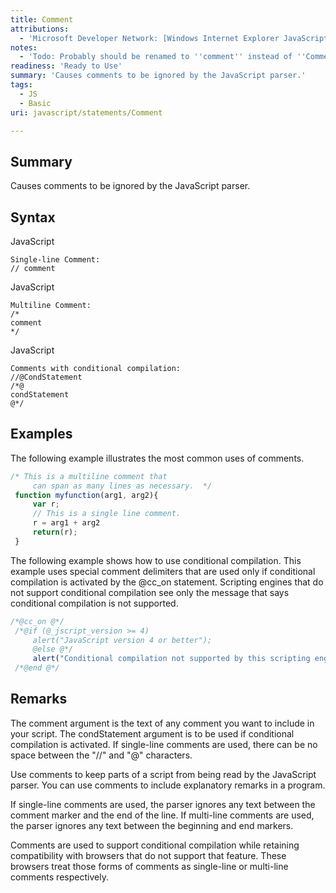 ```yaml
---
title: Comment
attributions:
  - 'Microsoft Developer Network: [Windows Internet Explorer JavaScript reference Article](http://msdn.microsoft.com/en-us/library/ie/yek4tbz0%28v=vs.94%29.aspx)'
notes:
  - 'Todo: Probably should be renamed to ''comment'' instead of ''Comment'''
readiness: 'Ready to Use'
summary: 'Causes comments to be ignored by the JavaScript parser.'
tags:
  - JS
  - Basic
uri: javascript/statements/Comment

---
```

## <span>Summary</span>

Causes comments to be ignored by the JavaScript parser.

## <span>Syntax</span>

<span class="language">JavaScript</span>

    Single-line Comment:
    // comment

<span class="language">JavaScript</span>

    Multiline Comment:
    /*
    comment
    */

<span class="language">JavaScript</span>

    Comments with conditional compilation:
    //@CondStatement
    /*@
    condStatement
    @*/

## <span>Examples</span>

The following example illustrates the most common uses of comments.

``` js
/* This is a multiline comment that
     can span as many lines as necessary.  */
 function myfunction(arg1, arg2){
     var r;
     // This is a single line comment.
     r = arg1 + arg2
     return(r);
 }
```

The following example shows how to use conditional compilation. This example uses special comment delimiters that are used only if conditional compilation is activated by the @cc\_on statement. Scripting engines that do not support conditional compilation see only the message that says conditional compilation is not supported.

``` js
/*@cc_on @*/
 /*@if (@_jscript_version >= 4)
     alert("JavaScript version 4 or better");
     @else @*/
     alert("Conditional compilation not supported by this scripting engine.");
 /*@end @*/
```

## <span>Remarks</span>

The comment argument is the text of any comment you want to include in your script. The condStatement argument is to be used if conditional compilation is activated. If single-line comments are used, there can be no space between the "//" and "@" characters.

Use comments to keep parts of a script from being read by the JavaScript parser. You can use comments to include explanatory remarks in a program.

If single-line comments are used, the parser ignores any text between the comment marker and the end of the line. If multi-line comments are used, the parser ignores any text between the beginning and end markers.

Comments are used to support conditional compilation while retaining compatibility with browsers that do not support that feature. These browsers treat those forms of comments as single-line or multi-line comments respectively.

